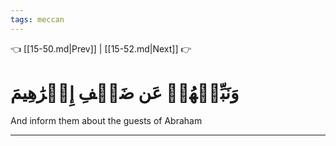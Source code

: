 ```yaml
---
tags: meccan
---
```


👈 [[15-50.md|Prev]] | [[15-52.md|Next]] 👉

# وَنَبِّئۡهُمۡ عَن ضَيۡفِ إِبۡرَٰهِيمَ

And inform them about the guests of Abraham

---

